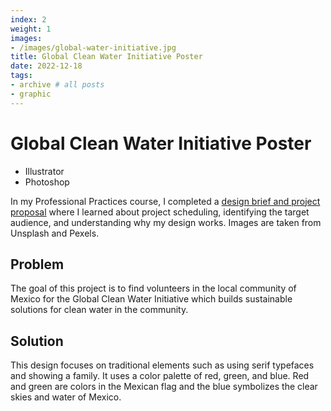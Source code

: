 ```yaml
---
index: 2
weight: 1
images:
- /images/global-water-initiative.jpg
title: Global Clean Water Initiative Poster
date: 2022-12-18
tags:
- archive # all posts
- graphic
---
```


# Global Clean Water Initiative Poster
- Illustrator
- Photoshop

In my Professional Practices course, I completed a <a target="_blank" href="https://www.dropbox.com/s/zh3jujs6ay3ryfx/2022.12.8-GRA%20290%20Project%20Two%20Gomez.pdf?dl=0" style="color: var(--main);" onmouseover="this.style.color='var(--dark)'" onmouseout="this.style.color='var(--main)'">design brief and project proposal</a> where I learned about project scheduling, identifying the target audience, and understanding why my design works.  Images are taken from Unsplash and Pexels.

## Problem
The goal of this project is to find volunteers in the local community of Mexico for the Global Clean Water Initiative which builds sustainable solutions for clean water in the community.

## Solution
This design focuses on traditional elements such as using serif typefaces and showing a family. It uses a color palette of red, green, and blue. Red and green are colors in the Mexican flag and the blue symbolizes the clear skies and water of Mexico.